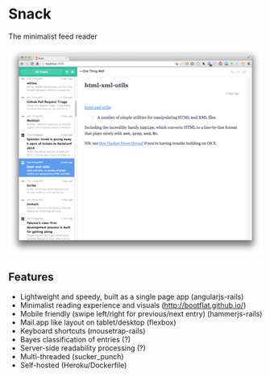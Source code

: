 # Snack

The minimalist feed reader

![Screenshot](screenshot.png)

## Features

  * Lightweight and speedy, built as a single page app (angularjs-rails)
  * Minimalist reading experience and visuals (http://bootflat.github.io/)
  * Mobile friendly (swipe left/right for previous/next entry) (hammerjs-rails)
  * Mail.app like layout on tablet/desktop (flexbox)
  * Keyboard shortcuts (mousetrap-rails)
  * Bayes classification of entries (?)
  * Server-side readability processing (?)
  * Multi-threaded (sucker_punch)
  * Self-hosted (Heroku/Dockerfile)
